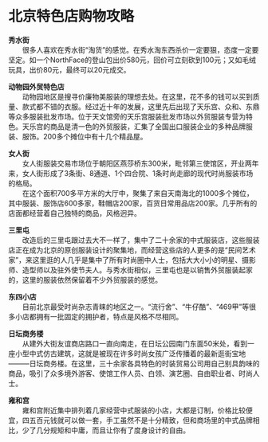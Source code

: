 # 北京特色店购物攻略  

**秀水街**  
&emsp;&emsp;很多人喜欢在秀水街“淘货”的感觉。在秀水淘东西杀价一定要狠，态度一定要坚定。如一个NorthFace的登山包出价580元，回价可立刻砍到100元；又如毛绒玩具，出价80元，最终可以20元成交。   
  
**动物园外贸特色店**  
&emsp;&emsp;动物园地区是搜寻价廉物美服装的理想去处。在这里，花不多的钱可以买到质量、款式都不错的衣服。经过近十年的发展，这里先后出现了天乐宫、众和、东鼎等众多服装批发市场。位于天文馆旁的天乐宫服装批发市场以外贸服装专营为特色。天乐宫的商品是清一色的外贸服装，汇集了全国出口服装企业的多种品牌服装、服饰。200多个摊位中有十几个精品屋。   
  
**女人街**  
&emsp;&emsp;女人街服装交易市场位于朝阳区燕莎桥东300米，毗邻第三使馆区，开业两年来，女人街形成了3条街、8通道、1个四合院、1条时尚走廊的现代时尚服装市场的格局。   
&emsp;&emsp;在这个面积700多平方米的大厅中，聚集了来自天南海北的1000多个摊位，其中服装、服饰店600多家，鞋帽店200家，百货日常用品店200家。几乎所有的店面都经营着自己独特的商品，风格迥异。   
  
**三里屯**  
&emsp;&emsp;改造后的三里屯跟过去大不一样了，集中了二十余家的中式服装店，这些服装店正在成为北京的原创服装设计的聚集地，而经营这些店的人更多的是“民间艺术家”，来这里逛的人几乎是集中了所有时尚圈中人士，包括大大小小的明星、摄影师、造型师以及驻外使节夫人。与秀水街相似，三里屯也是以销售外贸服装起家的，这里的服装依然保留着不少外贸服装的感觉。   
  
**东四小店**  
&emsp;&emsp;目前北京最受时尚杂志青睐的地区之一。“流行舍”、“牛仔酷”、“469甲”等很多小店都拥有一批固定的拥护者，特点是风格不尽相同。   
  
**日坛商务楼**  
&emsp;&emsp;从建外大街友谊商店路口一直向南走，在日坛公园南门东面50米处，看到一座小型中式仿古建筑，这就是被现在许多时尚女孩广泛传播着的最新逛街宝地―――日坛商务楼。在这里，三十余家各具特色的时装贸易公司用自己别具韵味的商品，吸引了众多境外游客、使馆工作人员、白领、演艺圈、自由职业者、时尚人士。   
  
**雍和宫**  
&emsp;&emsp;雍和宫附近集中排列着几家经营中式服装的小店，大都是订制，价格比较便宜，四五百元钱就可以做一套，手工虽然不是十分精致，但和商场里的中式品牌相比，少了几分规矩和中庸，而且让你有了度身设计的自由。